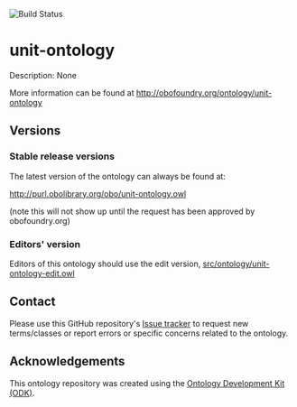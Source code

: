 
![Build Status](https://github.com/bio-ontology-research-group/unit-ontology/workflows/CI/badge.svg)
# unit-ontology

Description: None

More information can be found at http://obofoundry.org/ontology/unit-ontology

## Versions

### Stable release versions

The latest version of the ontology can always be found at:

http://purl.obolibrary.org/obo/unit-ontology.owl

(note this will not show up until the request has been approved by obofoundry.org)

### Editors' version

Editors of this ontology should use the edit version, [src/ontology/unit-ontology-edit.owl](src/ontology/unit-ontology-edit.owl)

## Contact

Please use this GitHub repository's [Issue tracker](https://github.com/bio-ontology-research-group/unit-ontology/issues) to request new terms/classes or report errors or specific concerns related to the ontology.

## Acknowledgements

This ontology repository was created using the [Ontology Development Kit (ODK)](https://github.com/INCATools/ontology-development-kit).